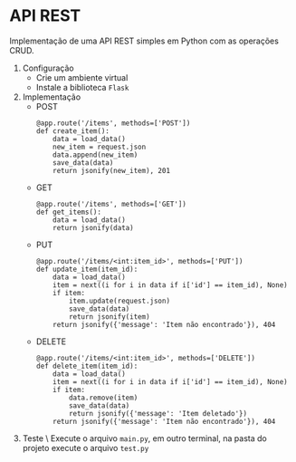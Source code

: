 # API REST

Implementação de uma API REST simples em Python com as operações CRUD.

1. Configuração
    - Crie um ambiente virtual
    - Instale a biblioteca `Flask`
2. Implementação
    - POST
        ```
        @app.route('/items', methods=['POST'])
        def create_item():
            data = load_data()
            new_item = request.json
            data.append(new_item)
            save_data(data)
            return jsonify(new_item), 201
        ``` 
    - GET
        ```
        @app.route('/items', methods=['GET'])
        def get_items():
            data = load_data()
            return jsonify(data)
        ```
    - PUT
        ```
        @app.route('/items/<int:item_id>', methods=['PUT'])
        def update_item(item_id):
            data = load_data()
            item = next((i for i in data if i['id'] == item_id), None)
            if item:
                item.update(request.json)
                save_data(data)
                return jsonify(item)
            return jsonify({'message': 'Item não encontrado'}), 404
        ``` 
    - DELETE
        ```
        @app.route('/items/<int:item_id>', methods=['DELETE'])
        def delete_item(item_id):
            data = load_data()
            item = next((i for i in data if i['id'] == item_id), None)
            if item:
                data.remove(item)
                save_data(data)
                return jsonify({'message': 'Item deletado'})
            return jsonify({'message': 'Item não encontrado'}), 404

        ``` 
3. Teste \\
    Execute o arquivo `main.py`, em outro terminal, na pasta do projeto execute o arquivo `test.py`
     